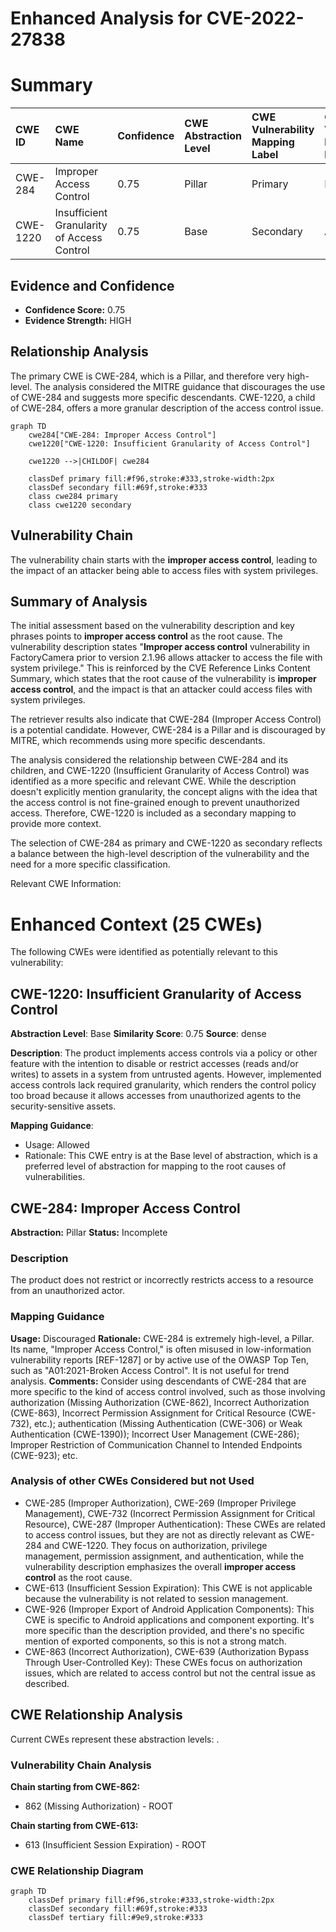 # Enhanced Analysis for CVE-2022-27838

# Summary
| CWE ID    | CWE Name                       | Confidence | CWE Abstraction Level | CWE Vulnerability Mapping Label | CWE-Vulnerability Mapping Notes |
| :-------- | :----------------------------- | :--------- | :-------------------- | :------------------------------ | :------------------------------ |
| CWE-284   | Improper Access Control        | 0.75       | Pillar                | Primary                         | Discouraged                    |
| CWE-1220 | Insufficient Granularity of Access Control | 0.75       | Base                | Secondary                       | Allowed                    |

## Evidence and Confidence

*   **Confidence Score:** 0.75
*   **Evidence Strength:** HIGH

## Relationship Analysis
The primary CWE is CWE-284, which is a Pillar, and therefore very high-level. The analysis considered the MITRE guidance that discourages the use of CWE-284 and suggests more specific descendants. CWE-1220, a child of CWE-284, offers a more granular description of the access control issue.

```mermaid
graph TD
    cwe284["CWE-284: Improper Access Control"]
    cwe1220["CWE-1220: Insufficient Granularity of Access Control"]
    
    cwe1220 -->|CHILDOF| cwe284
    
    classDef primary fill:#f96,stroke:#333,stroke-width:2px
    classDef secondary fill:#69f,stroke:#333
    class cwe284 primary
    class cwe1220 secondary
```

## Vulnerability Chain
The vulnerability chain starts with the **improper access control**, leading to the impact of an attacker being able to access files with system privileges.

## Summary of Analysis
The initial assessment based on the vulnerability description and key phrases points to **improper access control** as the root cause. The vulnerability description states "**Improper access control** vulnerability in FactoryCamera prior to version 2.1.96 allows attacker to access the file with system privilege." This is reinforced by the CVE Reference Links Content Summary, which states that the root cause of the vulnerability is **improper access control**, and the impact is that an attacker could access files with system privileges.

The retriever results also indicate that CWE-284 (Improper Access Control) is a potential candidate. However, CWE-284 is a Pillar and is discouraged by MITRE, which recommends using more specific descendants.

The analysis considered the relationship between CWE-284 and its children, and CWE-1220 (Insufficient Granularity of Access Control) was identified as a more specific and relevant CWE. While the description doesn't explicitly mention granularity, the concept aligns with the idea that the access control is not fine-grained enough to prevent unauthorized access. Therefore, CWE-1220 is included as a secondary mapping to provide more context.

The selection of CWE-284 as primary and CWE-1220 as secondary reflects a balance between the high-level description of the vulnerability and the need for a more specific classification.

Relevant CWE Information:

# Enhanced Context (25 CWEs)
The following CWEs were identified as potentially relevant to this vulnerability:

## CWE-1220: Insufficient Granularity of Access Control
**Abstraction Level**: Base
**Similarity Score**: 0.75
**Source**: dense

**Description**:
The product implements access controls via a policy or other feature with the intention to disable or restrict accesses (reads and/or writes) to assets in a system from untrusted agents. However, implemented access controls lack required granularity, which renders the control policy too broad because it allows accesses from unauthorized agents to the security-sensitive assets.

**Mapping Guidance**:
- Usage: Allowed
- Rationale: This CWE entry is at the Base level of abstraction, which is a preferred level of abstraction for mapping to the root causes of vulnerabilities.

## CWE-284: Improper Access Control
**Abstraction:** Pillar
**Status:** Incomplete

### Description
The product does not restrict or incorrectly restricts access to a resource from an unauthorized actor.

### Mapping Guidance
**Usage:** Discouraged
**Rationale:** CWE-284 is extremely high-level, a Pillar. Its name, "Improper Access Control," is often misused in low-information vulnerability reports [REF-1287] or by active use of the OWASP Top Ten, such as "A01:2021-Broken Access Control". It is not useful for trend analysis.
**Comments:** Consider using descendants of CWE-284 that are more specific to the kind of access control involved, such as those involving authorization (Missing Authorization (CWE-862), Incorrect Authorization (CWE-863), Incorrect Permission Assignment for Critical Resource (CWE-732), etc.); authentication (Missing Authentication (CWE-306) or Weak Authentication (CWE-1390)); Incorrect User Management (CWE-286); Improper Restriction of Communication Channel to Intended Endpoints (CWE-923); etc.

### Analysis of other CWEs Considered but not Used
*   CWE-285 (Improper Authorization), CWE-269 (Improper Privilege Management), CWE-732 (Incorrect Permission Assignment for Critical Resource), CWE-287 (Improper Authentication): These CWEs are related to access control issues, but they are not as directly relevant as CWE-284 and CWE-1220. They focus on authorization, privilege management, permission assignment, and authentication, while the vulnerability description emphasizes the overall **improper access control** as the root cause.
*   CWE-613 (Insufficient Session Expiration): This CWE is not applicable because the vulnerability is not related to session management.
*   CWE-926 (Improper Export of Android Application Components): This CWE is specific to Android applications and component exporting. It's more specific than the description provided, and there's no specific mention of exported components, so this is not a strong match.
*   CWE-863 (Incorrect Authorization), CWE-639 (Authorization Bypass Through User-Controlled Key): These CWEs focus on authorization issues, which are related to access control but not the central issue as described.


## CWE Relationship Analysis

Current CWEs represent these abstraction levels: .


### Vulnerability Chain Analysis

**Chain starting from CWE-862:**
- 862 (Missing Authorization) - ROOT


**Chain starting from CWE-613:**
- 613 (Insufficient Session Expiration) - ROOT



### CWE Relationship Diagram

```mermaid
graph TD
    classDef primary fill:#f96,stroke:#333,stroke-width:2px
    classDef secondary fill:#69f,stroke:#333
    classDef tertiary fill:#9e9,stroke:#333
```